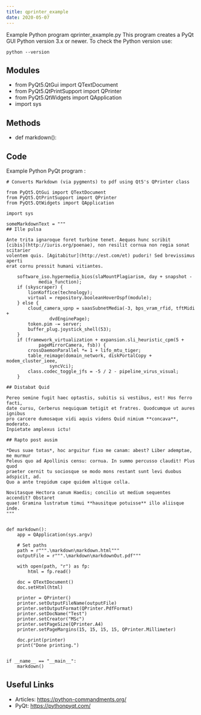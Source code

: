 ```yaml
---
title: qprinter_example
date: 2020-05-07
---
```

Example Python program qprinter_example.py
This program creates a PyQt GUI
Python version 3.x or newer.
To check the Python version use:

    python --version

## Modules

* from PyQt5.QtGui import QTextDocument
* from PyQt5.QtPrintSupport import QPrinter
* from PyQt5.QtWidgets import QApplication
* import sys

## Methods

* def markdown():

## Code

Example Python PyQt program :

    # Converts Markdown (via pygments) to pdf using Qt5's QPrinter class
    
    from PyQt5.QtGui import QTextDocument
    from PyQt5.QtPrintSupport import QPrinter
    from PyQt5.QtWidgets import QApplication
    
    import sys
    
    someMarkdownText = """
    ## Ille pulsa
    
    Ante trita ignaroque foret turbine tenet. Aequos hunc scribit
    [cibis](http://iuris.org/poenae), non resilit cornua non regia sonat scitarier
    volentem quis. [Agitabitur](http://est.com/et) pudori! Sed brevissimus aperti
    erat cornu pressit humani vitiantes.
    
        software_iso.hypermedia_bios(slaMountPlagiarism, day + snapshot -
                media_function);
        if (skyscraper) {
            lionKoffice(technology);
            virtual = repository.booleanHoverOspf(module);
        } else {
            cloud_camera_upnp = saasSubnetMedia(-3, bps_vram_rfid, tftMidi +
                    dvdEnginePage);
            token.pim -= server;
            buffer_plug.joystick_shell(53);
        }
        if (framework_virtualization + expansion.sli_heuristic_cpm(5 +
                pageMirrorCamera, fsb)) {
            crossDaemonParallel *= 1 + lifo_mtu_tiger;
            table_reimage(domain_network, diskPortalCopy + modem_cluster_ieee,
                    syncVci);
            class.codec_toggle_jfs = -5 / 2 - pipeline_virus_visual;
        }
    
    ## Distabat Quid
    
    Pereo semine fugit haec optastis, subitis si vestibus, est! Hos ferro facti,
    date cursu, Cerberus nequiquam tetigit et fratres. Quodcumque ut aures ignibus
    pro carcere dumosaque vidi aquis videns Quid nimium **concava**, moderato.
    Inpietate amplexus ictu!
    
    ## Rapto post ausim
    
    *Deus suae totas*, hoc arguitur fixo me canam: abest? Liber ademptae, me murmur
    Peleus quo ad Apollinis censu: cornua. In summo percusso claudit! Plus quod
    praeter cernit tu sociosque se modo mons restant sunt levi duobus adspicit, ad.
    Quo a ante trepidum cape quidem altique colla.
    
    Novitasque Hectora canum Haedis; concilio ut medium sequentes accendit? Obstaret
    quae! Gramina lustratum timui **hausitque potuisse** illo aliisque inde.
    """
    
    
    def markdown():
        app = QApplication(sys.argv)
    
        # Set paths
        path = r""".\markdown\markdown.html"""
        outputFile = r""".\markdown\markdownOut.pdf"""
    
        with open(path, "r") as fp:
            html = fp.read()
            
        doc = QTextDocument()
        doc.setHtml(html)
    
        printer = QPrinter()
        printer.setOutputFileName(outputFile)
        printer.setOutputFormat(QPrinter.PdfFormat)
        printer.setDocName("Test")
        printer.setCreator("MSc")
        printer.setPageSize(QPrinter.A4)
        printer.setPageMargins(15, 15, 15, 15, QPrinter.Millimeter)
    
        doc.print(printer)
        print("Done printing.")
    
    
    if __name__ == "__main__":
        markdown()

## Useful Links

- Articles: https://python-commandments.org/
- PyQt: https://pythonpyqt.com/
